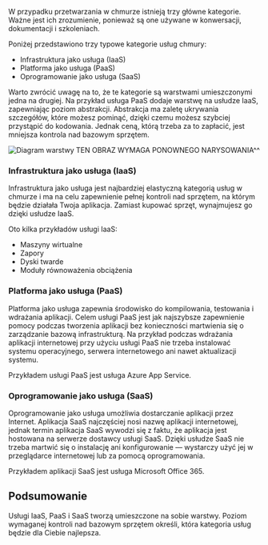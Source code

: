W przypadku przetwarzania w chmurze istnieją trzy główne kategorie. Ważne jest ich zrozumienie, ponieważ są one używane w konwersacji, dokumentacji i szkoleniach.

Poniżej przedstawiono trzy typowe kategorie usług chmury:

- Infrastruktura jako usługa (IaaS)
- Platforma jako usługa (PaaS)
- Oprogramowanie jako usługa (SaaS)

Warto zwrócić uwagę na to, że te kategorie są warstwami umieszczonymi jedna na drugiej. Na przykład usługa PaaS dodaje warstwę na usłudze IaaS, zapewniając poziom abstrakcji. Abstrakcja ma zaletę ukrywania szczegółów, które możesz pominąć, dzięki czemu możesz szybciej przystąpić do kodowania. Jednak ceną, którą trzeba za to zapłacić, jest mniejsza kontrola nad bazowym sprzętem.

![Diagram warstwy](../media-drafts/5-layer-diagram.jpg) TEN OBRAZ WYMAGA PONOWNEGO NARYSOWANIA^^

### <a name="infrastructure-as-a-service-iaas"></a>Infrastruktura jako usługa (IaaS)

Infrastruktura jako usługa jest najbardziej elastyczną kategorią usług w chmurze i ma na celu zapewnienie pełnej kontroli nad sprzętem, na którym będzie działała Twoja aplikacja. Zamiast kupować sprzęt, wynajmujesz go dzięki usłudze IaaS.

Oto kilka przykładów usługi IaaS:

- Maszyny wirtualne
- Zapory
- Dyski twarde
- Moduły równoważenia obciążenia

### <a name="platform-as-a-service-paas"></a>Platforma jako usługa (PaaS)

Platforma jako usługa zapewnia środowisko do kompilowania, testowania i wdrażania aplikacji. Celem usługi PaaS jest jak najszybsze zapewnienie pomocy podczas tworzenia aplikacji bez konieczności martwienia się o zarządzanie bazową infrastrukturą. Na przykład podczas wdrażania aplikacji internetowej przy użyciu usługi PaaS nie trzeba instalować systemu operacyjnego, serwera internetowego ani nawet aktualizacji systemu. 

Przykładem usługi PaaS jest usługa Azure App Service.

### <a name="software-as-a-service-saas"></a>Oprogramowanie jako usługa (SaaS)

Oprogramowanie jako usługa umożliwia dostarczanie aplikacji przez Internet. Aplikacja SaaS najczęściej nosi nazwę aplikacji internetowej, jednak termin aplikacja SaaS wywodzi się z faktu, że aplikacja jest hostowana na serwerze dostawcy usługi SaaS. Dzięki usłudze SaaS nie trzeba martwić się o instalację ani konfigurowanie — wystarczy użyć jej w przeglądarce internetowej lub za pomocą oprogramowania. 

Przykładem aplikacji SaaS jest usługa Microsoft Office 365.

## <a name="summary"></a>Podsumowanie

Usługi IaaS, PaaS i SaaS tworzą umieszczone na sobie warstwy. Poziom wymaganej kontroli nad bazowym sprzętem określi, która kategoria usług będzie dla Ciebie najlepsza.
